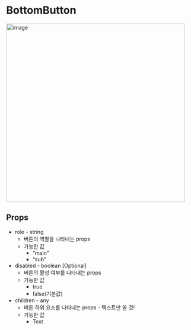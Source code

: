 # BottomButton

<img width="482" alt="image" src="https://github.com/softeerbootcamp-3rd/Team4-HansalChai/assets/100525337/e44b7c30-44b8-4fbf-bfad-fa9f32e336e5">

## Props

- role - string
  - 버튼의 역할을 나타내는 props
  - 가능한 값
    - “main”
    - “sub”
- disabled - boolean [Optional]
  - 버튼의 활성 여부를 나타내는 props
  - 가능한 값
    - true
    - false(기본값)
- children - any
  - 버튼 하위 요소를 나타내는 props - 텍스트만 쓸 것!
  - 가능한 값
    - Text
